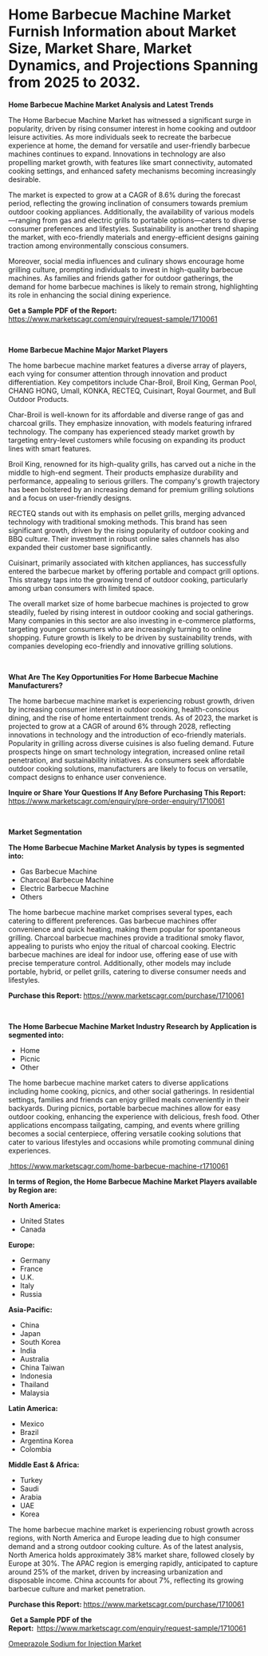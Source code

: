 <p><h1>Home Barbecue Machine Market Furnish Information about Market Size, Market Share, Market Dynamics, and Projections Spanning from 2025 to 2032.</h1></p><p><strong>Home Barbecue Machine Market Analysis and Latest Trends</strong></p>
<p><p>The Home Barbecue Machine Market has witnessed a significant surge in popularity, driven by rising consumer interest in home cooking and outdoor leisure activities. As more individuals seek to recreate the barbecue experience at home, the demand for versatile and user-friendly barbecue machines continues to expand. Innovations in technology are also propelling market growth, with features like smart connectivity, automated cooking settings, and enhanced safety mechanisms becoming increasingly desirable.</p><p>The market is expected to grow at a CAGR of 8.6% during the forecast period, reflecting the growing inclination of consumers towards premium outdoor cooking appliances. Additionally, the availability of various models—ranging from gas and electric grills to portable options—caters to diverse consumer preferences and lifestyles. Sustainability is another trend shaping the market, with eco-friendly materials and energy-efficient designs gaining traction among environmentally conscious consumers.</p><p>Moreover, social media influences and culinary shows encourage home grilling culture, prompting individuals to invest in high-quality barbecue machines. As families and friends gather for outdoor gatherings, the demand for home barbecue machines is likely to remain strong, highlighting its role in enhancing the social dining experience.</p></p>
<p><strong>Get a Sample PDF of the Report:&nbsp;</strong> <a href="https://www.marketscagr.com/enquiry/request-sample/1710061?utm_campaign=1848&utm_medium=2&utm_source=Github&utm_content=ia&utm_term=15022025&utm_id=home-barbecue-machine">https://www.marketscagr.com/enquiry/request-sample/1710061</a></p>
<p>&nbsp;</p>
<p><strong>Home Barbecue Machine Major Market Players</strong></p>
<p><p>The home barbecue machine market features a diverse array of players, each vying for consumer attention through innovation and product differentiation. Key competitors include Char-Broil, Broil King, German Pool, CHANG HONG, Umall, KONKA, RECTEQ, Cuisinart, Royal Gourmet, and Bull Outdoor Products.</p><p>Char-Broil is well-known for its affordable and diverse range of gas and charcoal grills. They emphasize innovation, with models featuring infrared technology. The company has experienced steady market growth by targeting entry-level customers while focusing on expanding its product lines with smart features.</p><p>Broil King, renowned for its high-quality grills, has carved out a niche in the middle to high-end segment. Their products emphasize durability and performance, appealing to serious grillers. The company's growth trajectory has been bolstered by an increasing demand for premium grilling solutions and a focus on user-friendly designs.</p><p>RECTEQ stands out with its emphasis on pellet grills, merging advanced technology with traditional smoking methods. This brand has seen significant growth, driven by the rising popularity of outdoor cooking and BBQ culture. Their investment in robust online sales channels has also expanded their customer base significantly.</p><p>Cuisinart, primarily associated with kitchen appliances, has successfully entered the barbecue market by offering portable and compact grill options. This strategy taps into the growing trend of outdoor cooking, particularly among urban consumers with limited space.</p><p>The overall market size of home barbecue machines is projected to grow steadily, fueled by rising interest in outdoor cooking and social gatherings. Many companies in this sector are also investing in e-commerce platforms, targeting younger consumers who are increasingly turning to online shopping. Future growth is likely to be driven by sustainability trends, with companies developing eco-friendly and innovative grilling solutions.</p></p>
<p>&nbsp;</p>
<p><strong>What Are The Key Opportunities For Home Barbecue Machine Manufacturers?</strong></p>
<p><p>The home barbecue machine market is experiencing robust growth, driven by increasing consumer interest in outdoor cooking, health-conscious dining, and the rise of home entertainment trends. As of 2023, the market is projected to grow at a CAGR of around 6% through 2028, reflecting innovations in technology and the introduction of eco-friendly materials. Popularity in grilling across diverse cuisines is also fueling demand. Future prospects hinge on smart technology integration, increased online retail penetration, and sustainability initiatives. As consumers seek affordable outdoor cooking solutions, manufacturers are likely to focus on versatile, compact designs to enhance user convenience.</p></p>
<p><strong>Inquire or Share Your Questions If Any Before Purchasing This Report:</strong> <a href="https://www.marketscagr.com/enquiry/pre-order-enquiry/1710061?utm_campaign=1848&utm_medium=2&utm_source=Github&utm_content=ia&utm_term=15022025&utm_id=home-barbecue-machine">https://www.marketscagr.com/enquiry/pre-order-enquiry/1710061</a></p>
<p>&nbsp;</p>
<p><strong>Market Segmentation</strong></p>
<p><strong>The Home Barbecue Machine Market Analysis by types is segmented into:</strong></p>
<p><ul><li>Gas Barbecue Machine</li><li>Charcoal Barbecue Machine</li><li>Electric Barbecue Machine</li><li>Others</li></ul></p>
<p><p>The home barbecue machine market comprises several types, each catering to different preferences. Gas barbecue machines offer convenience and quick heating, making them popular for spontaneous grilling. Charcoal barbecue machines provide a traditional smoky flavor, appealing to purists who enjoy the ritual of charcoal cooking. Electric barbecue machines are ideal for indoor use, offering ease of use with precise temperature control. Additionally, other models may include portable, hybrid, or pellet grills, catering to diverse consumer needs and lifestyles.</p></p>
<p><strong>Purchase this Report:&nbsp;</strong><a href="https://www.marketscagr.com/purchase/1710061?utm_campaign=1848&utm_medium=2&utm_source=Github&utm_content=ia&utm_term=15022025&utm_id=home-barbecue-machine">https://www.marketscagr.com/purchase/1710061</a></p>
<p>&nbsp;</p>
<p><strong>The Home Barbecue Machine Market Industry Research by Application is segmented into:</strong></p>
<p><ul><li>Home</li><li>Picnic</li><li>Other</li></ul></p>
<p><p>The home barbecue machine market caters to diverse applications including home cooking, picnics, and other social gatherings. In residential settings, families and friends can enjoy grilled meals conveniently in their backyards. During picnics, portable barbecue machines allow for easy outdoor cooking, enhancing the experience with delicious, fresh food. Other applications encompass tailgating, camping, and events where grilling becomes a social centerpiece, offering versatile cooking solutions that cater to various lifestyles and occasions while promoting communal dining experiences.</p></p>
<p><a href="https://www.marketscagr.com/home-barbecue-machine-r1710061?utm_campaign=1848&utm_medium=2&utm_source=Github&utm_content=ia&utm_term=15022025&utm_id=home-barbecue-machine">&nbsp;https://www.marketscagr.com/home-barbecue-machine-r1710061</a></p>
<p><strong>In terms of Region, the Home Barbecue Machine Market Players available by Region are:</strong></p>
<p>
    <p> <strong> North America: </strong>
        <ul>
            <li>United States</li>
            <li>Canada</li>
        </ul>
        </p> 
    <p> <strong> Europe: </strong>
        <ul>
            <li>Germany</li>
            <li>France</li>
            <li>U.K.</li>
            <li>Italy</li>
            <li>Russia</li>
        </ul>
        </p> 
    <p> <strong> Asia-Pacific: </strong>
        <ul>
            <li>China</li>
            <li>Japan</li>
            <li>South Korea</li>
            <li>India</li>
            <li>Australia</li>
            <li>China Taiwan</li>
            <li>Indonesia</li>
            <li>Thailand</li>
            <li>Malaysia</li>
        </ul>
        </p> 
    <p> <strong> Latin America: </strong>
        <ul>
            <li>Mexico</li>
            <li>Brazil</li>
            <li>Argentina Korea</li>
            <li>Colombia</li>
        </ul>
        </p> 
    <p> <strong> Middle East & Africa: </strong>
        <ul>
            <li>Turkey</li>
            <li>Saudi</li>
            <li>Arabia</li>
            <li>UAE</li>
            <li>Korea</li>
        </ul>
    </p>
    </p>
<p><p>The home barbecue machine market is experiencing robust growth across regions, with North America and Europe leading due to high consumer demand and a strong outdoor cooking culture. As of the latest analysis, North America holds approximately 38% market share, followed closely by Europe at 30%. The APAC region is emerging rapidly, anticipated to capture around 25% of the market, driven by increasing urbanization and disposable income. China accounts for about 7%, reflecting its growing barbecue culture and market penetration.</p></p>
<p><strong>Purchase this Report: </strong><a href="https://www.marketscagr.com/purchase/1710061?utm_campaign=1848&utm_medium=2&utm_source=Github&utm_content=ia&utm_term=15022025&utm_id=home-barbecue-machine">https://www.marketscagr.com/purchase/1710061</a></p>
<p>&nbsp;<strong>Get a Sample PDF of the Report:&nbsp;&nbsp;</strong><a href="https://www.marketscagr.com/enquiry/request-sample/1710061?utm_campaign=1848&utm_medium=2&utm_source=Github&utm_content=ia&utm_term=15022025&utm_id=home-barbecue-machine">https://www.marketscagr.com/enquiry/request-sample/1710061</a></p>
<p><strong></strong></p>
<p><p><a href="https://github.com/marloy8/Market-Research-Report-List-7/blob/main/omeprazole-sodium-for-injection-market.md?utm_campaign=1848&utm_medium=2&utm_source=Github&utm_content=ia&utm_term=15022025&utm_id=home-barbecue-machine">Omeprazole Sodium for Injection Market</a></p></p>